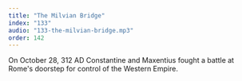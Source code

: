 ```yaml
---
title: "The Milvian Bridge"
index: "133"
audio: "133-the-milvian-bridge.mp3"
order: 142
---
```


On October 28, 312 AD Constantine and Maxentius fought a battle at Rome's doorstep for control of the Western Empire.
